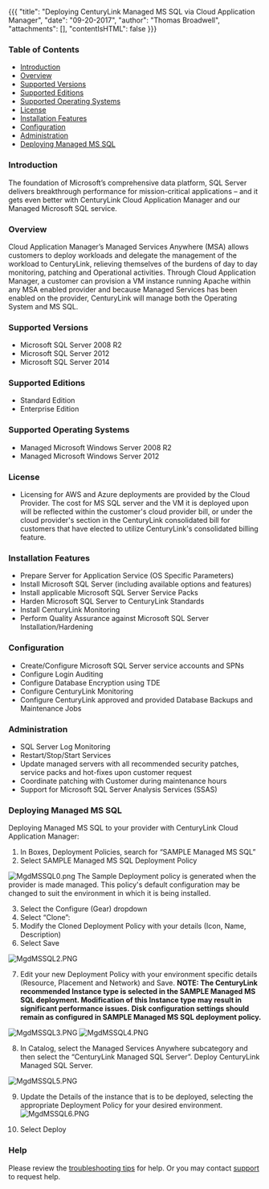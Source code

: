{{{
  "title": "Deploying CenturyLink Managed MS SQL via Cloud Application Manager",
  "date": "09-20-2017",
  "author": "Thomas Broadwell",
  "attachments": [],
  "contentIsHTML": false
}}}

### Table of Contents

* [Introduction](#introduction)
* [Overview](#overview)
* [Supported Versions](#supported-versions)
* [Supported Editions](#supported-editions)
* [Supported Operating Systems](#supported-operating-systems)
* [License](#license)
* [Installation Features](#installation-features)
* [Configuration](#configuration)
* [Administration](#administration)
* [Deploying Managed MS SQL](#deploying-managed-ms-sql)


### Introduction
The foundation of Microsoft’s comprehensive data platform, SQL Server delivers breakthrough performance for mission-critical applications – and it gets even better with CenturyLink Cloud Application Manager and our Managed Microsoft SQL service.

### Overview
Cloud Application Manager’s Managed Services Anywhere (MSA) allows customers to deploy workloads and delegate the management of the workload to CenturyLink, relieving themselves of the burdens of day to day monitoring, patching and Operational activities.  Through Cloud Application Manager, a customer can provision a VM instance running Apache within any MSA enabled provider and because Managed Services has been enabled on the provider, CenturyLink will manage both the Operating System and MS SQL.

### Supported Versions
*  Microsoft SQL Server 2008 R2
*  Microsoft SQL Server 2012
*  Microsoft SQL Server 2014

### Supported Editions
*  Standard Edition
*  Enterprise Edition

### Supported Operating Systems
*	Managed Microsoft Windows Server 2008 R2
*	Managed Microsoft Windows Server 2012

### License
* Licensing for AWS and Azure deployments are provided by the Cloud Provider.  The cost for MS SQL server and the VM it is deployed upon will be reflected within the customer's cloud provider bill, or under the cloud provider's section in the CenturyLink consolidated bill for customers that have elected to utilize CenturyLink's consolidated billing feature.

### Installation Features
* Prepare Server for Application Service (OS Specific Parameters)
* Install Microsoft SQL Server (including available options and features)
* Install applicable Microsoft SQL Server Service Packs
* Harden Microsoft SQL Server to CenturyLink Standards
* Install CenturyLink Monitoring
* Perform Quality Assurance against Microsoft SQL Server Installation/Hardening

### Configuration
* Create/Configure Microsoft SQL Server service accounts and SPNs
* Configure Login Auditing
* Configure Database Encryption using TDE
* Configure CenturyLink Monitoring
* Configure CenturyLink approved and provided Database Backups and Maintenance Jobs

### Administration
* SQL Server Log Monitoring
* Restart/Stop/Start Services
* Update managed servers with all recommended security patches, service packs and hot-fixes upon customer request
* Coordinate patching with Customer during maintenance hours
*	Support for Microsoft SQL Server Analysis Services (SSAS)


### Deploying Managed MS SQL

Deploying Managed MS SQL to your provider with CenturyLink Cloud Application Manager:
1.	In Boxes, Deployment Policies, search for “SAMPLE Managed MS SQL”
2.	Select SAMPLE Managed MS SQL Deployment Policy

  ![MgdMSSQL0.png](../../images/cloud-application-manager/MgdMSSQL0.png)
The Sample Deployment policy is generated when the provider is made managed.  This policy's default configuration may be changed to suit the environment in which it is being installed.

3.	Select the Configure (Gear) dropdown
4.	Select “Clone”:
5.	Modify the Cloned Deployment Policy with your details (Icon, Name, Description)
6.	Select Save

  ![MgdMSSQL2.PNG](../../images/cloud-application-manager/MgdMSSQL2.PNG)

7.	Edit your new Deployment Policy with your environment specific details (Resource, Placement and Network) and Save.
**NOTE:  The CenturyLink recommended Instance type is selected in the SAMPLE Managed MS SQL deployment.  Modification of this Instance type may result in significant performance issues.**
**Disk configuration settings should remain as configured in SAMPLE Managed MS SQL deployment policy.**

  ![MgdMSSQL3.PNG](../../images/cloud-application-manager/MgdMSSQL3.PNG) ![MgdMSSQL4.PNG](../../images/cloud-application-manager/MgdMSSQL4.PNG)

8.	In Catalog, select the Managed Services Anywhere subcategory and then select the “CenturyLink Managed SQL Server”.  Deploy CenturyLink Managed SQL Server.

  ![MgdMSSQL5.PNG](../../images/cloud-application-manager/MgdMSSQL5.PNG)

9.	Update the Details of the instance that is to be deployed, selecting the appropriate Deployment Policy for your desired environment.
  ![MgdMSSQL6.PNG](../../images/cloud-application-manager/MgdMSSQL6.PNG)

10.	Select Deploy



### Help

Please review the [troubleshooting tips](../Troubleshooting/troubleshooting-tips.md) for help. Or you may contact [support](http://managedservices.ctl.io) to request help.

